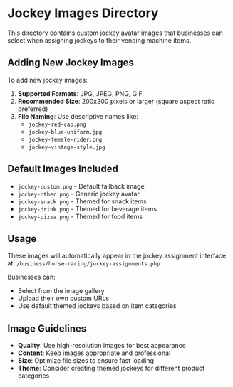 # Jockey Images Directory

This directory contains custom jockey avatar images that businesses can select when assigning jockeys to their vending machine items.

## Adding New Jockey Images

To add new jockey images:

1. **Supported Formats**: JPG, JPEG, PNG, GIF
2. **Recommended Size**: 200x200 pixels or larger (square aspect ratio preferred)
3. **File Naming**: Use descriptive names like:
   - `jockey-red-cap.png`
   - `jockey-blue-uniform.jpg`
   - `jockey-female-rider.png`
   - `jockey-vintage-style.jpg`

## Default Images Included

- `jockey-custom.png` - Default fallback image
- `jockey-other.png` - Generic jockey avatar
- `jockey-snack.png` - Themed for snack items
- `jockey-drink.png` - Themed for beverage items
- `jockey-pizza.png` - Themed for food items

## Usage

These images will automatically appear in the jockey assignment interface at:
`/business/horse-racing/jockey-assignments.php`

Businesses can:
- Select from the image gallery
- Upload their own custom URLs
- Use default themed jockeys based on item categories

## Image Guidelines

- **Quality**: Use high-resolution images for best appearance
- **Content**: Keep images appropriate and professional
- **Size**: Optimize file sizes to ensure fast loading
- **Theme**: Consider creating themed jockeys for different product categories 